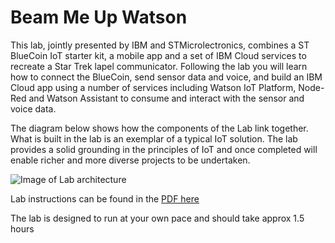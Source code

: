 # Beam Me Up Watson
This lab, jointly presented by IBM and STMicrolectronics, combines a ST BlueCoin IoT starter kit, a mobile app and a set of IBM Cloud services to recreate a Star Trek lapel communicator. Following the lab you will learn how to connect the BlueCoin, send sensor data and voice, and build an IBM Cloud app using a number of services including Watson IoT Platform, Node-Red and Watson Assistant to consume and interact with the sensor and voice data.

The diagram below shows how the components of the Lab link together.  What is built in the lab is an exemplar of a typical IoT solution. The lab provides a solid grounding in the principles of IoT and once completed will enable richer and more diverse projects to be undertaken. 

![Image of Lab architecture](https://github.com/lockedj/BeamMeUpWatson/blob/master/beammeupwatson.png)

Lab instructions can be found in the [PDF here ](https://github.com/lockedj/BeamMeUpWatson/blob/master/4104_beammeupwatson_lab.pdf) 

The lab is designed to run at your own pace and should take approx 1.5 hours
